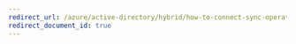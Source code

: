 ```yaml
---
redirect_url: /azure/active-directory/hybrid/how-to-connect-sync-operations
redirect_document_id: true
---
```

